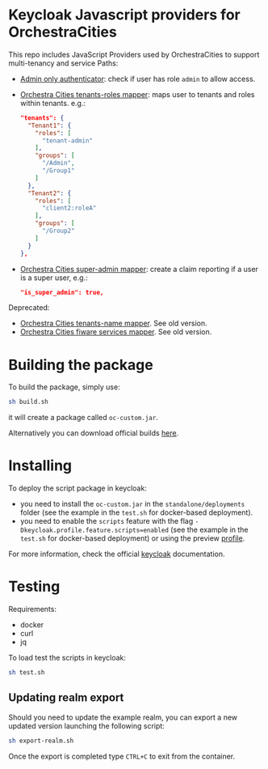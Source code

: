 # Keycloak Javascript providers for OrchestraCities

This repo includes JavaScript Providers used by OrchestraCities
to support multi-tenancy and service Paths:
 
* [Admin only authenticator](scripts/admin-only-authenticator.js): check if user has role `admin` to allow access.
* [Orchestra Cities tenants-roles mapper](scripts/tenants-mapper.js): maps user to tenants and roles within tenants. e.g.:

  ```json
  "tenants": {
    "Tenant1": {
      "roles": [
        "tenant-admin"
      ],
      "groups": [
        "/Admin",
        "/Group1"
      ]
    },
    "Tenant2": {
      "roles": [
        "client2:roleA"
      ],
      "groups": [
        "/Group2"
      ]
    }
  },
  ```

* [Orchestra Cities super-admin mapper](scripts/is-superdamin-mapper.js): create a claim reporting if a user is a super user, e.g.:

  ```json
  "is_super_admin": true,
  ```

Deprecated:

* [Orchestra Cities tenants-name mapper](scripts/tenants-name-mapper.js). See old version.
* [Orchestra Cities fiware services mapper](scripts/services-mapper.js). See old version.

# Building the package

To build the package, simply use:

```sh
sh build.sh
```

it will create a package called `oc-custom.jar`.

Alternatively you can download official builds [here](https://github.com/orchestracities/keycloak-scripts/releases).

# Installing

To deploy the script package in keycloak:
- you need to install the `oc-custom.jar` in the `standalone/deployments` folder
    (see the example in the `test.sh` for docker-based deployment).
- you need to enable the `scripts` feature with the flag
    `-Dkeycloak.profile.feature.scripts=enabled`
    (see the example in the `test.sh` for docker-based deployment)
    or using the preview [profile](https://www.keycloak.org/docs/latest/server_installation/#profiles).

For more information, check the official [keycloak](https://www.keycloak.org/docs/latest/server_development/#deploy-the-script-jar)
documentation.

# Testing

Requirements:
- docker
- curl
- jq

To load test the scripts in keycloak:

```sh
sh test.sh
```

## Updating realm export

Should you need to update the example realm, you can export a new updated version launching the following script:

```sh
sh export-realm.sh
```

Once the export is completed type `CTRL+C` to exit from the container.
